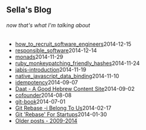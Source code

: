 ## Sella's Blog 
<!-- this file is auto-created. -->

###### now that's what I'm talking about
* [how_to_recruit_software_engineers](how_to_recruit_software_engineers.html)<span class='created_at'>2014-12-15</span>
* [responsible_software](responsible_software.html)<span class='created_at'>2014-12-14</span>
* [monads](monads.html)<span class='created_at'>2014-11-29</span>
* [ruby_monkeypatching_friendly_hashes](ruby_monkeypatching_friendly_hashes.html)<span class='created_at'>2014-11-24</span>
* [jabjs-introduction](jabjs-introduction.html)<span class='created_at'>2014-11-19</span>
* [native_javascript_data_binding](native_javascript_data_binding.html)<span class='created_at'>2014-11-10</span>
* [idempotency](idempotency.html)<span class='created_at'>2014-09-07</span>
* [Daat - A Good Hebrew Content Site](https://medium.com/@sellarafaeli/reading-4bb50bc5168b)<span class='created_at'>2014-09-02</span>
* [cofounder](cofounder.html)<span class='created_at'>2014-08-08</span>
* [git-book](git-book.html)<span class='created_at'>2014-07-01</span>
* [Git Rebase -i Belong To Us](https://medium.com/@sellarafaeli/git-rebase-i-belong-to-us-4d7010387683)<span class='created_at'>2014-02-17</span>
* [Git 'Rebase' For Startups](https://medium.com/@sellarafaeli/we-use-git-rebase-and-so-should-you-be89d1932a14)<span class='created_at'>2014-01-30</span>
* [Older posts - 2009-2014](http://sellarafaeli.wordpress.com)